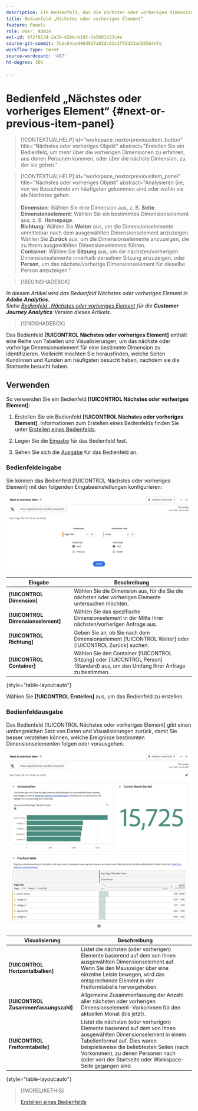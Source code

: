 ```yaml
---
description: Ein Bedienfeld, das die nächsten oder vorherigen Dimensionselemente für eine bestimmte Dimension anzeigt.
title: Bedienfeld „Nächstes oder vorheriges Element“
feature: Panels
role: User, Admin
exl-id: 9f2f8134-2a38-42bb-b195-5e5601d33c4e
source-git-commit: 7bac64aed46d9d7a83dc61c3f55d33ad56564efe
workflow-type: tm+mt
source-wordcount: '467'
ht-degree: 36%

---
```


# Bedienfeld „Nächstes oder vorheriges Element“ {#next-or-previous-item-panel}

<!-- markdownlint-disable MD034 -->

>[!CONTEXTUALHELP]
>id="workspace_nextorpreviousitem_button"
>title="Nächstes oder vorheriges Objekt"
>abstract="Erstellen Sie ein Bedienfeld, um mehr über die vorherigen Dimensionen zu erfahren, aus denen Personen kommen, oder über die nächste Dimension, zu der sie gehen."

<!-- markdownlint-disable MD034 -->

<!-- markdownlint-disable MD034 -->

>[!CONTEXTUALHELP]
>id="workspace_nextorpreviousitem_panel"
>title="Nächstes oder vorheriges Objekt"
>abstract="Analysieren Sie, von wo Besuchende am häufigsten gekommen sind oder wohin sie als Nächstes gehen.<br/><br/>**Dimension**: Wählen Sie eine Dimension aus, z. B. **Seite**.<br/>**Dimensionselement**: Wählen Sie ein bestimmtes Dimensionselement aus, z. B. **Homepage**.<br/>**Richtung**: Wählen Sie **Weiter** aus, um die Dimensionselemente unmittelbar nach dem ausgewählten Dimensionselement anzuzeigen. Wählen Sie **Zurück** aus, um die Dimensionselemente anzuzeigen, die zu Ihrem ausgewählten Dimensionselement führen.<br/>**Container**: Wählen Sie **Sitzung** aus, um die nächsten/vorherigen Dimensionselemente innerhalb derselben Sitzung anzuzeigen, oder **Person**, um das nächste/vorherige Dimensionselement für dieselbe Person anzuzeigen."

<!-- markdownlint-enable MD034 -->

>[!BEGINSHADEBOX]

*In diesem Artikel wird das Bedienfeld Nächstes oder vorheriges Element in **Adobe Analytics**.<br/>Siehe [Bedienfeld „Nächstes oder vorheriges Element](https://experienceleague.adobe.com/en/docs/analytics/analyze/analysis-workspace/panels/next-previous) für die **Customer Journey Analytics**-Version dieses Artikels.*

>[!ENDSHADEBOX]

Das Bedienfeld **[!UICONTROL Nächstes oder vorheriges Element]** enthält eine Reihe von Tabellen und Visualisierungen, um das nächste oder vorherige Dimensionselement für eine bestimmte Dimension zu identifizieren. Vielleicht möchten Sie herausfinden, welche Seiten Kundinnen und Kunden am häufigsten besucht haben, nachdem sie die Startseite besucht haben.

## Verwenden

So verwenden Sie ein Bedienfeld **[!UICONTROL Nächstes oder vorheriges Element]**:

1. Erstellen Sie ein Bedienfeld **[!UICONTROL Nächstes oder vorheriges Element]**. Informationen zum Erstellen eines Bedienfelds finden Sie unter [Erstellen eines Bedienfelds](panels.md#create-a-panel).

1. Legen Sie die [Eingabe](#panel-input) für das Bedienfeld fest.

1. Sehen Sie sich die [Ausgabe](#panel-output) für das Bedienfeld an.

### Bedienfeldeingabe

Sie können das Bedienfeld [!UICONTROL Nächstes oder vorheriges Element] mit den folgenden Eingabeeinstellungen konfigurieren:

![Bedienfeld „Nächstes oder vorheriges Element“](assets/next-or-previous-item.png)

| Eingabe | Beschreibung |
| --- | --- |
| **[!UICONTROL Dimension]** | Wählen Sie die Dimension aus, für die Sie die nächsten oder vorherigen Elemente untersuchen möchten. |
| **[!UICONTROL Dimensionselement]** | Wählen Sie das spezifische Dimensionselement in der Mitte Ihrer nächsten/vorherigen Anfrage aus. |
| **[!UICONTROL Richtung]** | Geben Sie an, ob Sie nach dem Dimensionselement [!UICONTROL Weiter] oder [!UICONTROL Zurück] suchen. |
| **[!UICONTROL Container]** | Wählen Sie den Container [!UICONTROL Sitzung] oder [!UICONTROL Person] (Standard) aus, um den Umfang Ihrer Anfrage zu bestimmen. |

{style="table-layout:auto"}

Wählen Sie **[!UICONTROL Erstellen]** aus, um das Bedienfeld zu erstellen.

### Bedienfeldausgabe

Das Bedienfeld [!UICONTROL Nächstes oder vorheriges Element] gibt einen umfangreichen Satz von Daten und Visualisierungen zurück, damit Sie besser verstehen können, welche Ereignisse bestimmten Dimensionselementen folgen oder vorausgehen.


![Nächste/Vorherige Bedienfeldausgabe](assets/next-or-previous-item-output.png)


| Visualisierung | Beschreibung |
| --- | --- |
| **[!UICONTROL Horizontalbalken]** | Listet die nächsten (oder vorherigen) Elemente basierend auf dem von Ihnen ausgewählten Dimensionselement auf. Wenn Sie den Mauszeiger über eine einzelne Leiste bewegen, wird das entsprechende Element in der Freiformtabelle hervorgehoben. |
| **[!UICONTROL Zusammenfassungszahl]** | Allgemeine Zusammenfassung der Anzahl aller nächsten oder vorherigen Dimensionselement-Vorkommen für den aktuellen Monat (bis jetzt). |
| **[!UICONTROL Freiformtabelle]** | Listet die nächsten (oder vorherigen) Elemente basierend auf dem von Ihnen ausgewählten Dimensionselement in einem Tabellenformat auf. Dies waren beispielsweise die beliebtesten Seiten (nach Vorkommen), zu denen Personen nach (oder vor) der Startseite oder Workspace-Seite gegangen sind. |

{style="table-layout:auto"}


>[!MORELIKETHIS]
>
>[Erstellen eines Bedienfelds](/help//analyze/analysis-workspace/c-panels/panels.md#create-a-panel)
>

<!--
# Next or previous item panel

This panel contains a number of tables and visualizations to easily identify the next or previous dimension item for a specific dimension. For example, you might want to explore which pages customers went to most often after they visited the Home page.

## Access the panel

You can access the panel from within [!UICONTROL Reports] or within [!UICONTROL Workspace].

| Access point | Description |
| --- | --- |
| [!UICONTROL Reports] | <ul><li>The panel is already dropped into a project.</li><li>The left rail is collapsed.</li><li>If you selected [!UICONTROL Next page], default settings have already been applied, such as [!UICONTROL Page] for [!UICONTROL Dimension], and the top page as the [!UICONTROL Dimension Item], [!UICONTROL Next] for [!UICONTROL Direction] and [!UICONTROL Visit] for [!UICONTROL Container]. You can modify all these settings.</li></ul>![Next/Previous panel](assets/next-previous.png)|
| Workspace | Create a new project and select the Panel icon in the left rail. Then drag the [!UICONTROL Next or previous item] panel above the Freeform table. Notice that the [!UICONTROL Dimension] and [!UICONTROL Dimension Item] fields are left blank. Select a dimension from the drop-down list. [!UICONTROL Dimension items] are populated based on the [!UICONTROL dimension] you chose. The top dimension item gets added, but you can select a different item. The defaults are Next and Visitor. Again, you can modify these as well.<p>![Next/Previous panel](assets/next-previous2.png) |

{style="table-layout:auto"}

## Panel Inputs {#Input}

You can configure the [!UICONTROL Next or previous item] panel panel using these input settings:

| Setting | Description |
| --- | --- |
| Segment (or other component) drop zone | You can drag and drop segments or other components to further filter your panel results. |
| Dimension | The dimension for which you want to explore next or previous items. |
| Dimension Item | The specific item at the center of your next/previous inquiry. |
| Direction | Specify whether you are looking for the [!UICONTROL Next] or the [!UICONTROL Previous] dimension item. |
| Container | [!UICONTROL Visit] or [!UICONTROL Visitor] (default) determine the scope of your inquiry. |

{style="table-layout:auto"}

Click **[!UICONTROL Build]** to build the panel.

## Panel output {#output}

The [!UICONTROL Next or previous item] panel returns a rich set of data and visualizations to help you better understand what occurrences follow or precede specific dimension items.

![Next/Previous panel output](assets/next-previous-output.png)

![Next/Previous panel output](assets/next-previous-output2.png)

| Visualization | Description |
| --- | --- |
| Horizontal bar | Lists the next (or previous) items based on the dimension item you chose. Hovering over an individual bar highlights the corresponding item in the Freeform table. |
| Summary number | High-level summary number of all next or previous dimension item occurrences for the current month (so far.) |
| Freeform table | Lists the next (or previous) items based on the dimension item you chose, in a table format. For example, which were the most popular pages (by occurrences) that people went to after (or before) the home page or the workspace page. |

{style="table-layout:auto"}

-->
